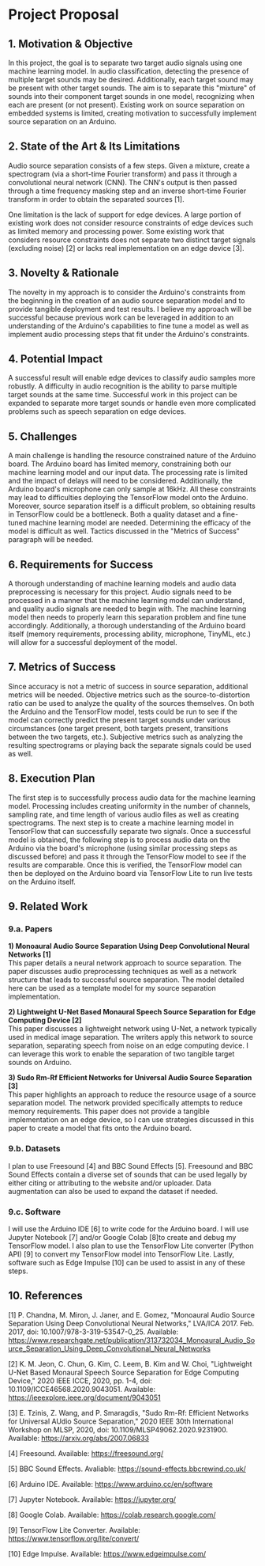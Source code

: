 # Project Proposal

## 1. Motivation & Objective

In this project, the goal is to separate two target audio signals using one machine learning model. In audio classification, detecting the presence of multiple target sounds may be desired. Additionally, each target sound may be present with other target sounds. The aim is to separate this "mixture" of sounds into their component target sounds in one model, recognizing when each are present (or not present). Existing work on source separation on embedded systems is limited, creating motivation to successfully implement source separation on an Arduino.

## 2. State of the Art & Its Limitations

Audio source separation consists of a few steps. Given a mixture, create a spectrogram (via a short-time Fourier transform) and pass it through a convolutional neural network (CNN). The CNN's output is then passed through a time frequency masking step and an inverse short-time Fourier transform in order to obtain the separated sources [1].

One limitation is the lack of support for edge devices. A large portion of existing work does not consider resource constraints of edge devices such as limited memory and processing power. Some existing work that considers resource constraints does not separate two distinct target signals (excluding noise) [2] or lacks real implementation on an edge device [3].

## 3. Novelty & Rationale

The novelty in my approach is to consider the Arduino's constraints from the beginning in the creation of an audio source separation model and to provide tangible deployment and test results. I believe my approach will be successful because previous work can be leveraged in addition to an understanding of the Arduino's capabilities to fine tune a model as well as implement audio processing steps that fit under the Arduino's constraints.

## 4. Potential Impact

A successful result will enable edge devices to classify audio samples more robustly. A difficulty in audio recognition is the ability to parse multiple target sounds at the same time. Successful work in this project can be expanded to separate more target sounds or handle even more complicated problems such as speech separation on edge devices.

## 5. Challenges

A main challenge is handling the resource constrained nature of the Arduino board. The Arduino board has limited memory, constraining both our machine learning model and our input data. The processing rate is limited and the impact of delays will need to be considered. Additionally, the Arduino board's microphone can only sample at 16kHz. All these constraints may lead to difficulties deploying the TensorFlow model onto the Arduino. Moreover, source separation itself is a difficult problem, so obtaining results in TensorFlow could be a bottleneck. Both a quality dataset and a fine-tuned machine learning model are needed. Determining the efficacy of the model is difficult as well. Tactics discussed in the "Metrics of Success" paragraph will be needed.

## 6. Requirements for Success

A thorough understanding of machine learning models and audio data preprocessing is necessary for this project. Audio signals need to be processed in a manner that the machine learning model can understand, and quality audio signals are needed to begin with. The machine learning model then needs to properly learn this separation problem and fine tune accordingly. Additionally, a thorough understanding of the Arduino board itself (memory requirements, processing ability, microphone, TinyML, etc.) will allow for a successful deployment of the model.

## 7. Metrics of Success

Since accuracy is not a metric of success in source separation, additional metrics will be needed. Objective metrics such as the source-to-distortion ratio can be used to analyze the quality of the sources themselves. On both the Arduino and the TensorFlow model, tests could be run to see if the model can correctly predict the present target sounds under various circumstances (one target present, both targets present, transitions between the two targets, etc.). Subjective metrics such as analyzing the resulting spectrograms or playing back the separate signals could be used as well. 

## 8. Execution Plan

The first step is to successfully process audio data for the machine learning model. Processing includes creating uniformity in the number of channels, sampling rate, and time length of various audio files as well as creating spectrograms. The next step is to create a machine learning model in TensorFlow that can successfully separate two signals. Once a successful model is obtained, the following step is to process audio data on the Arduino via the board's microphone (using similar processing steps as discussed before) and pass it through the TensorFlow model to see if the results are comparable. Once this is verified, the TensorFlow model can then be deployed on the Arduino board via TensorFlow Lite to run live tests on the Arduino itself.

## 9. Related Work

### 9.a. Papers

**1) Monoaural Audio Source Separation Using Deep Convolutional Neural Networks [1]**\
This paper details a neural network approach to source separation. The paper discusses audio preprocessing techniques as well as a network structure that leads to successful source separation. The model detailed here can be used as a template model for my source separation implementation.

**2) Lightweight U-Net Based Monaural Speech Source Separation for Edge Computing Device [2]**\
This paper discusses a lightweight network using U-Net, a network typically used in medical image separation. The writers apply this network to source separation, separating speech from noise on an edge computing device. I can leverage this work to enable the separation of two tangible target sounds on Arduino.

**3) Sudo Rm-Rf Efficient Networks for Universal Audio Source Separation [3]**\
This paper highlights an approach to reduce the resource usage of a source separation model. The network provided specifically attempts to reduce memory requirements. This paper does not provide a tangible implementation on an edge device, so I can use strategies discussed in this paper to create a model that fits onto the Arduino board.

### 9.b. Datasets

I plan to use Freesound [4] and BBC Sound Effects [5]. Freesound and BBC Sound Effects contain a diverse set of sounds that can be used legally by either citing or attributing to the website and/or uploader. Data augmentation can also be used to expand the dataset if needed.

### 9.c. Software

I will use the Arduino IDE [6] to write code for the Arduino board. I will use Jupyter Notebook [7] and/or Google Colab [8]to create and debug my TensorFlow model. I also plan to use the TensorFlow Lite converter (Python API) [9] to convert my TensorFlow model into TensorFlow Lite. Lastly, software such as Edge Impulse [10] can be used to assist in any of these steps.

## 10. References

[1] P. Chandna, M. Miron, J. Janer, and E. Gomez, "Monoaural Audio Source Separation Using Deep Convolutional Neural Networks," LVA/ICA 2017. Feb. 2017, doi: 10.1007/978-3-319-53547-0_25. Available: https://www.researchgate.net/publication/313732034_Monoaural_Audio_Source_Separation_Using_Deep_Convolutional_Neural_Networks

[2] K. M. Jeon, C. Chun, G. Kim, C. Leem, B. Kim and W. Choi, "Lightweight U-Net Based Monaural Speech Source Separation for Edge Computing Device," 2020 IEEE ICCE, 2020, pp. 1-4, doi: 10.1109/ICCE46568.2020.9043051. Available: https://ieeexplore.ieee.org/document/9043051

[3] E. Tzinis, Z. Wang, and P. Smaragdis, "Sudo Rm-Rf: Efficient Networks for Universal AUdio Source Separation," 2020 IEEE 30th International Workshop on MLSP, 2020, doi: 10.1109/MLSP49062.2020.9231900. Available: https://arxiv.org/abs/2007.06833

[4] Freesound. Available: https://freesound.org/

[5] BBC Sound Effects. Avaliable: https://sound-effects.bbcrewind.co.uk/

[6] Arduino IDE. Available: https://www.arduino.cc/en/software

[7] Jupyter Notebook. Available: https://jupyter.org/

[8] Google Colab. Available: https://colab.research.google.com/

[9] TensorFlow Lite Converter. Available: https://www.tensorflow.org/lite/convert/

[10] Edge Impulse. Available: https://www.edgeimpulse.com/
